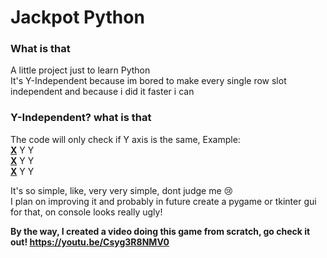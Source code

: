 # Jackpot Python
### What is that
A little project just to learn Python<br>
It's Y-Independent because im bored to make every single row slot independent and because i did it faster i can<br>

### Y-Independent? what is that
The code will only check if Y axis is the same, Example:<br>
<ins>**X**</ins> Y Y <br>
<ins>**X**</ins> Y Y <br>
<ins>**X**</ins> Y Y

It's so simple, like, very very simple, dont judge me 😢<br>
I plan on improving it and probably in future create a pygame or tkinter gui for that, on console looks really ugly!

__By the way, I created a video doing this game from scratch, go check it out! https://youtu.be/Csyg3R8NMV0__
